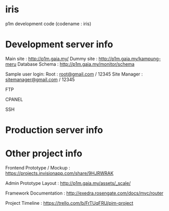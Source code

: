 iris
====
p1m development code (codename : iris)

Development server info
=============
Main site : http://p1m.gaia.my/
Dummy site : http://p1m.gaia.my/kampung-meru
Database Schema : http://p1m.gaia.my/monitor/schema

Sample user login:
Root : root@gmail.com / 12345
Site Manager : sitemanager@gmail.com / 12345

FTP


CPANEL


SSH


Production server info
================


Other project info
=====
Frontend Prototype / Mockup : https://projects.invisionapp.com/share/9HJRWRAK

Admin Prototype Layout : http://p1m.gaia.my/assets/_scale/

Framework Documentation : http://exedra.rosengate.com/docs/mvc/router

Project Timeline : https://trello.com/b/FrTUqFRU/pim-project






